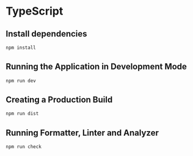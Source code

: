# TypeScript

## Install dependencies
```zsh
npm install
```

## Running the Application in Development Mode
```zsh
npm run dev
```

## Creating a Production Build
```zsh
npm run dist
```

## Running Formatter, Linter and Analyzer
```zsh
npm run check
```
